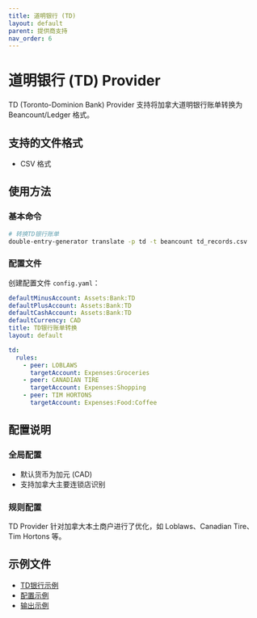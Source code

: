 ```yaml
---
title: 道明银行 (TD)
layout: default
parent: 提供商支持
nav_order: 6
---
```


# 道明银行 (TD) Provider

TD (Toronto-Dominion Bank) Provider 支持将加拿大道明银行账单转换为 Beancount/Ledger 格式。

## 支持的文件格式

- CSV 格式

## 使用方法

### 基本命令

```bash
# 转换TD银行账单
double-entry-generator translate -p td -t beancount td_records.csv
```

### 配置文件

创建配置文件 `config.yaml`：

```yaml
defaultMinusAccount: Assets:Bank:TD
defaultPlusAccount: Assets:Bank:TD
defaultCashAccount: Assets:Bank:TD
defaultCurrency: CAD
title: TD银行账单转换
layout: default

td:
  rules:
    - peer: LOBLAWS
      targetAccount: Expenses:Groceries
    - peer: CANADIAN TIRE
      targetAccount: Expenses:Shopping
    - peer: TIM HORTONS
      targetAccount: Expenses:Food:Coffee
```

## 配置说明

### 全局配置

- 默认货币为加元 (CAD)
- 支持加拿大主要连锁店识别

### 规则配置

TD Provider 针对加拿大本土商户进行了优化，如 Loblaws、Canadian Tire、Tim Hortons 等。

## 示例文件

- [TD银行示例](../../example/td/example-td-records.csv)
- [配置示例](../../example/td/config.yaml)
- [输出示例](../../example/td/example-td-output.beancount)